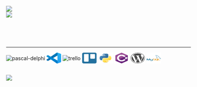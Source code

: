 <!--![Snake animation](https://github.com/HemulGM/HemulGM/blob/output/github-contribution-grid-snake.svg)<br>-->
<img align="left" src="https://github-readme-stats.vercel.app/api?username=hemulgm&theme=github_dark&show_icons=true&hide_title=true&hide_border=true" width=350><img align="left" src="https://github-readme-stats.vercel.app/api/top-langs/?username=HemulGM&langs_count=6&layout=compact&theme=github_dark&hide_title=true&hide_border=true" width=322>

<br><br><br><br>
</div>
 <div style="display: inline_block"><br>
<hr>

<!--code-->
<img align="center" alt="pascal-delphi" height="30" width="30" src="https://dtffvb2501i0o.cloudfront.net/images/logos/delphi-logo-128.png">
<img align="center" alt="vscode" height="30" width="40" src="https://raw.githubusercontent.com/devicons/devicon/master/icons/vscode/vscode-original.svg">
<img align="center" alt="trello" height="30" width="40" src="https://icongr.am/devicon/php-original.svg?size=30&color=currentColor">
<img align="center" alt="trello" height="30" width="40" src="https://raw.githubusercontent.com/devicons/devicon/master/icons/trello/trello-plain.svg">
<img align="center" alt="Python" height="30" width="40" src="https://raw.githubusercontent.com/devicons/devicon/master/icons/python/python-original.svg">
<img align="center" alt="Csharp" height="30" width="40" src="https://raw.githubusercontent.com/devicons/devicon/master/icons/csharp/csharp-original.svg">

<!--website-->
<img align="center" alt="Wordpress" height="30" width="40" src="https://raw.githubusercontent.com/devicons/devicon/master/icons/wordpress/wordpress-plain.svg">


<!--sgdb-->
<img align="center" alt="muysql" height="30" width="40" src="https://raw.githubusercontent.com/devicons/devicon/master/icons/mysql/mysql-original-wordmark.svg">
</div>

</br>

![](https://komarev.com/ghpvc/?username=hemulgm&style=flat-square)
<!--
**HemulGM/HemulGM** is a ✨ _special_ ✨ repository because its `README.md` (this file) appears on your GitHub profile.

Here are some ideas to get you started:

- 🔭 I’m currently working on VK API wrapper
- 🌱 I’m currently learning ...
- 👯 I’m looking to collaborate on ...
- 🤔 I’m looking for help with ...
- 💬 Ask me about ...
- 📫 How to reach me: ...
- 😄 Pronouns: ...
- ⚡ Fun fact: ...
-->
